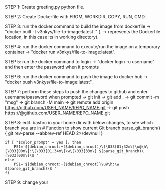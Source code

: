 STEP 1: Create greeting.py python file.

STEP 2: Create Dockerfile with FROM, WORKDIR, COPY, RUN, CMD.

STEP 3: run the docker command to build the image from dockerfile -> "docker built -t v3nkys/file-to-image:latest ." (. -> represents the Dockerfile location, in this case its in working directory).

STEP 4: run the docker command to execute/run the image on a temporary container -> "docker run v3nkys/file-to-image:latest".

STEP 5: run the docker command to login -> "docker login -u username" and then enter the password when it prompts

STEP 6: run the docker command to push the image to docker hub -> "docker push v3nkys/file-to-image:latest".

STEP 7: perform these steps to push the changes to github and enter username/password when prompted
	-> git init
	-> git add .
	-> git commit -m "msg"
	-> git branch -M main
	-> git remote add origin https://github.com/USER_NAME/REPO_NAME.git
	-> git push https://<your-token>@github.com/USER_NAME/REPO_NAME.git

STEP 8: edit .bashrc in your home dir with below changes, to see which branch you are in
	# Function to show current Git branch
	parse_git_branch() {
	  git rev-parse --abbrev-ref HEAD 2>/dev/null
	}

	if [ "$color_prompt" = yes ]; then
	    PS1='${debian_chroot:+($debian_chroot)}\[\033[01;32m\]\u@\h\[\033[00m\]:\[\033[01;34m\]\w\[\033[33m\] $(parse_git_branch)\[\033[00m\]\$ '
	else
	    PS1='${debian_chroot:+($debian_chroot)}\u@\h:\w $(parse_git_branch)\$ '
	fi

STEP 9: change your
